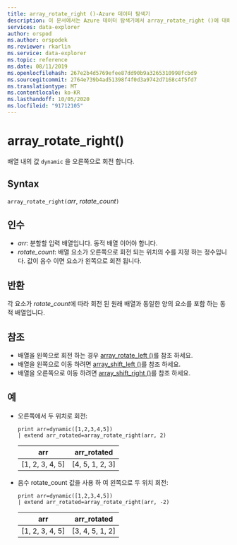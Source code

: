 ```yaml
---
title: array_rotate_right ()-Azure 데이터 탐색기
description: 이 문서에서는 Azure 데이터 탐색기에서 array_rotate_right ()에 대해 설명 합니다.
services: data-explorer
author: orspod
ms.author: orspodek
ms.reviewer: rkarlin
ms.service: data-explorer
ms.topic: reference
ms.date: 08/11/2019
ms.openlocfilehash: 267e2b4d5769efee87dd90b9a3265310998fcbd9
ms.sourcegitcommit: 2764e739b4ad51398f4f0d3a9742d7168c4f5fd7
ms.translationtype: MT
ms.contentlocale: ko-KR
ms.lasthandoff: 10/05/2020
ms.locfileid: "91712105"
---
```

# <a name="array_rotate_right"></a>array_rotate_right()

배열 내의 값 `dynamic` 을 오른쪽으로 회전 합니다.

## <a name="syntax"></a>Syntax

`array_rotate_right(`*arr*, *rotate_count*`)`

## <a name="arguments"></a>인수

* *arr*: 분할할 입력 배열입니다. 동적 배열 이어야 합니다.
* *rotate_count*: 배열 요소가 오른쪽으로 회전 되는 위치의 수를 지정 하는 정수입니다. 값이 음수 이면 요소가 왼쪽으로 회전 됩니다.

## <a name="returns"></a>반환

각 요소가 *rotate_count*에 따라 회전 된 원래 배열과 동일한 양의 요소를 포함 하는 동적 배열입니다.

## <a name="see-also"></a>참조

* 배열을 왼쪽으로 회전 하는 경우 [array_rotate_left ()](array_rotate_leftfunction.md)를 참조 하세요.
* 배열을 왼쪽으로 이동 하려면 [array_shift_left ()](array_shift_leftfunction.md)를 참조 하세요.
* 배열을 오른쪽으로 이동 하려면 [array_shift_right ()](array_shift_rightfunction.md)를 참조 하세요.

## <a name="examples"></a>예

* 오른쪽에서 두 위치로 회전:

    <!-- csl: https://help.kusto.windows.net:443/Samples -->
    ```kusto
    print arr=dynamic([1,2,3,4,5]) 
    | extend arr_rotated=array_rotate_right(arr, 2)
    ```
    
    |arr|arr_rotated|
    |---|---|
    |[1, 2, 3, 4, 5]|[4, 5, 1, 2, 3]|

* 음수 rotate_count 값을 사용 하 여 왼쪽으로 두 위치 회전:

    <!-- csl: https://help.kusto.windows.net:443/Samples -->
    ```kusto
    print arr=dynamic([1,2,3,4,5]) 
    | extend arr_rotated=array_rotate_right(arr, -2)
    ```
    
    |arr|arr_rotated|
    |---|---|
    |[1, 2, 3, 4, 5]|[3, 4, 5, 1, 2]|
